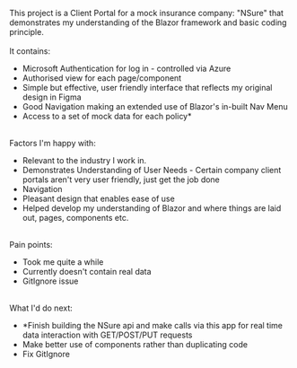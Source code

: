 This project is a Client Portal for a mock insurance company: "NSure" that demonstrates my understanding of the Blazor framework and basic coding principle. <br></br>
It contains:
- Microsoft Authentication for log in - controlled via Azure
- Authorised view for each page/component
- Simple but effective, user friendly interface that reflects my original design in Figma
- Good Navigation making an extended use of Blazor's in-built Nav Menu
- Access to a set of mock data for each policy*<br></br>

Factors I'm happy with:
- Relevant to the industry I work in.
- Demonstrates Understanding of User Needs - Certain company client portals aren't very user friendly, just get the job done
- Navigation
- Pleasant design that enables ease of use
- Helped develop my understanding of Blazor and where things are laid out, pages, components etc.<br></br>

Pain points:
- Took me quite a while
- Currently doesn't contain real data
- GitIgnore issue<br></br>

What I'd do next:
- *Finish building the NSure api and make calls via this app for real time data interaction with GET/POST/PUT requests
- Make better use of components rather than duplicating code
- Fix GitIgnore<br></br>
